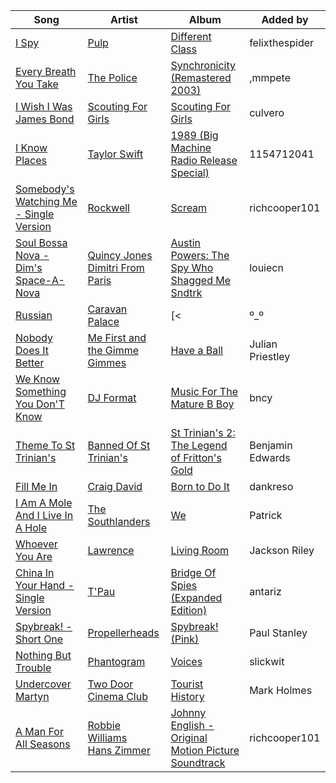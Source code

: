 | Song | Artist | Album | Added by |
|-|-|-|-|
| [I Spy](https://open.spotify.com/track/0NWnWSkFT6p01JDgmQxbTT) | [Pulp](https://open.spotify.com/artist/36E7oYfz3LLRto6l2WmDcD) | [Different Class](https://open.spotify.com/album/3ly9T2L4pqTZijFgQssd3x) | felixthespider |
| [Every Breath You Take](https://open.spotify.com/track/1JSTJqkT5qHq8MDJnJbRE1) | [The Police](https://open.spotify.com/artist/5NGO30tJxFlKixkPSgXcFE) | [Synchronicity (Remastered 2003)](https://open.spotify.com/album/5W9OT0a5iZlBr83a9WMKFY) | ,mmpete |
| [I Wish I Was James Bond](https://open.spotify.com/track/4I99AaNgUyx7oBOz4hOKOv) | [Scouting For Girls](https://open.spotify.com/artist/2wpJOPmf1TIOzrB9mzHifd) | [Scouting For Girls](https://open.spotify.com/album/2x1N0xzA0HQ82mHnMsbbug) | culvero |
| [I Know Places](https://open.spotify.com/track/1fDfzSgIEFWDuX383vRiAv) | [Taylor Swift](https://open.spotify.com/artist/06HL4z0CvFAxyc27GXpf02) | [1989 (Big Machine Radio Release Special)](https://open.spotify.com/album/6EsTJnpahwW6xX20zvqQgZ) | 1154712041 |
| [Somebody's Watching Me - Single Version](https://open.spotify.com/track/6A4Jc8npNo79BOgsrPptLA) | [Rockwell](https://open.spotify.com/artist/3xs0LEzcPXtgNfMNcHzLIP) | [Scream](https://open.spotify.com/album/2X8UOIkZQdcz2Hi5Ynt2uk) | richcooper101 |
| [Soul Bossa Nova - Dim's Space-A-Nova](https://open.spotify.com/track/46uQfnPDWcMs4IMBxXhpXk) | [Quincy Jones](https://open.spotify.com/artist/3rxIQc9kWT6Ueg4BhnOwRK)<br>[Dimitri From Paris](https://open.spotify.com/artist/5Il27M5JXuQLgwDgVrQMgo) | [Austin Powers: The Spy Who Shagged Me Sndtrk](https://open.spotify.com/album/7cE47CWpAUjVQ5sAaFWoko) | louiecn |
| [Russian](https://open.spotify.com/track/3xxlh9UoTkFv4TvHnaoNyn) | [Caravan Palace](https://open.spotify.com/artist/37J1PlAkhRK7yrZUtqaUpQ) | [<|º_º|>](https://open.spotify.com/album/4DrZfbV5FB2Hwzpq6rwArp) | Luke.young. |
| [Nobody Does It Better](https://open.spotify.com/track/69NdyEPjUKCiVr3AndnSQT) | [Me First and the Gimme Gimmes](https://open.spotify.com/artist/0cOVRC8EOwDwXrs3JTrRN5) | [Have a Ball](https://open.spotify.com/album/6Reha7Crh0nd2Ap9XtYAwF) | Julian Priestley |
| [We Know Something You Don'T Know](https://open.spotify.com/track/4C6XnHl5wQ8j5ZhCrObNrh) | [DJ Format](https://open.spotify.com/artist/08b8bBBm9g4yIou2ESJmQN) | [Music For The Mature B Boy](https://open.spotify.com/album/6IUuxKDwFyzeEUvTbm0vVG) | bncy |
| [Theme To St Trinian's](https://open.spotify.com/track/0uAqheBoHRTN6x1kX2i9ov) | [Banned Of St Trinian's](https://open.spotify.com/artist/3YuNeoJH0vX1OCG5pmO6LU) | [St Trinian's 2: The Legend of Fritton's Gold](https://open.spotify.com/album/4ilfDc7ZjcEQc3KMllocT4) | Benjamin Edwards |
| [Fill Me In](https://open.spotify.com/track/0UzsDmdpw0Q14KU4hieQss) | [Craig David](https://open.spotify.com/artist/2JyWXPbkqI5ZJa3gwqVa0c) | [Born to Do It](https://open.spotify.com/album/5TedEgCbtmvDnXzUtXEFJY) | dankreso |
| [I Am A Mole And I Live In A Hole](https://open.spotify.com/track/2bg22XCvvKQrT0NibABT18) | [The Southlanders](https://open.spotify.com/artist/3IbYvqd9wkICpXlkuej1eO) | [We](https://open.spotify.com/album/4o646rahnkHlNXPcAicWPN) | Patrick |
| [Whoever You Are](https://open.spotify.com/track/3lpnEuEJeoYiRdmcM2yFwi) | [Lawrence](https://open.spotify.com/artist/5rwUYLyUq8gBsVaOUcUxpE) | [Living Room](https://open.spotify.com/album/0cI6FYd7CETgvwLQ8j7Y8P) | Jackson Riley |
| [China In Your Hand - Single Version](https://open.spotify.com/track/5yCGnTXgXyw64AnSq6yJaY) | [T'Pau](https://open.spotify.com/artist/47qTcvYlqJGAEsCI7BcENC) | [Bridge Of Spies (Expanded Edition)](https://open.spotify.com/album/42pqPuCrcNziNDC2t6piNU) | antariz |
| [Spybreak! - Short One](https://open.spotify.com/track/1qod7dOo24LuIAGWzXksKS) | [Propellerheads](https://open.spotify.com/artist/3Z7thZHrtFvqp8OpPffPKp) | [Spybreak! (Pink)](https://open.spotify.com/album/73FIaYEWcYWo34XtDTPhfN) | Paul Stanley |
| [Nothing But Trouble](https://open.spotify.com/track/3tgKPIjhpelqSeKbDzaG3c) | [Phantogram](https://open.spotify.com/artist/1l9d7B8W0IHy3LqWsxP2SH) | [Voices](https://open.spotify.com/album/2R2Cwe4kI8b2WObXZ90wOC) | slickwit |
| [Undercover Martyn](https://open.spotify.com/track/0Hrd6CSafHHqKptyFppmqH) | [Two Door Cinema Club](https://open.spotify.com/artist/536BYVgOnRky0xjsPT96zl) | [Tourist History](https://open.spotify.com/album/0SD7kwnJEC2oDzQBKEHQnH) | Mark Holmes |
| [A Man For All Seasons](https://open.spotify.com/track/3RIm56NRLSZYo1xgHlbPH4) | [Robbie Williams](https://open.spotify.com/artist/2HcwFjNelS49kFbfvMxQYw)<br>[Hans Zimmer](https://open.spotify.com/artist/0YC192cP3KPCRWx8zr8MfZ) | [Johnny English - Original Motion Picture Soundtrack](https://open.spotify.com/album/6IyXjzfiJs02tlCqQkTple) | richcooper101 |